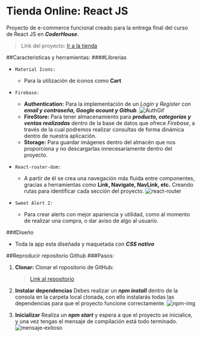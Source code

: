 # Tienda Online: React JS
Proyecto de e-commerce funcional creado para la entrega final del curso de React JS en ***CoderHouse***.

>Link del proyecto: [Ir a la tienda](https://startling-salmiakki-e6d469.netlify.app/)

##Caracteristicas y herramientas:
####Librerias

- `Material Icons:`
    - Para la utilización de iconos como **Cart**

- `Firebase:`
    - **Authentication:**
    Para la implementación de un *Login* y *Register* con ***email y contraseña, Google acount y Github***.
    ![AuthGif](https://firebasestorage.googleapis.com/v0/b/tiendaonline-react-34a28.appspot.com/o/auth-firebase.gif?alt=media&token=e63c024b-91c5-4550-b4ed-d6c6abfed54f)
    - **FireStore:**
    Para tener almacenamiento para ***producto, categorías y ventas realizadas*** dentro de la base de datos que ofrece *Firebase*, a través de la cual podremos realizar consultas de forma dinámica dentro de nuestra aplicación.
    - **Storage:**
    Para guardar imágenes dentro del almacén que nos proporciona y no descargarlas innecesariamente dentro del proyecto.

- `React-router-dom:`
    - A partir de él se crea una navegación más fluida entre componentes, gracias a herramientas como **Link, Navigate, NavLink, etc.** Creando rutas para identificar cada sección del proyecto.
    ![react-router](https://firebasestorage.googleapis.com/v0/b/tiendaonline-react-34a28.appspot.com/o/react-router.gif?alt=media&token=1ea4887d-8040-4e83-9ea8-737b32bef1bd)

- `Sweet Alert 2:`
    - Para crear alerts con mejor apariencia y utilidad, como al momento de realizar una compra, o dar aviso de algo al usuario.

###Diseño
- Toda la app esta diseñada y maquetada con ***CSS nativo***

##Reproducir repositorio Github
###Pasos:
1. **Clonar:**
    Clonar el ropositorio de GitHub:
    >[Link al repositorio](https://github.com/franHellbusch/proyectoReact-Hellbusch)

2. **Instalar dependencias**
    Debes realizar un ***npm install*** dentro de la consola en la carpeta local clonada, con ello instalarás todas las dependencias para que el proyecto funcione correctamente.
    ![npm-img](https://firebasestorage.googleapis.com/v0/b/tiendaonline-react-34a28.appspot.com/o/Captura%20de%20pantalla%20(3).png?alt=media&token=16642671-4dbe-49c2-a104-01ea74dfbbba)

3. **Inicializar**
    Realiza un ***npm start*** y espera a que el proyecto se inicialice, y una vez tengas el mensaje de compilación está todo terminado.
    ![mensaje-exitoso](https://firebasestorage.googleapis.com/v0/b/tiendaonline-react-34a28.appspot.com/o/Captura%20de%20pantalla%20(10).png?alt=media&token=1197a866-0108-4562-9ae5-592a5f130a41)